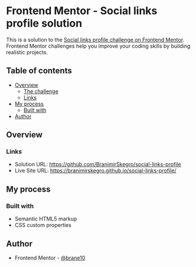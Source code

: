 # Frontend Mentor - Social links profile solution

This is a solution to the [Social links profile challenge on Frontend Mentor](https://www.frontendmentor.io/challenges/social-links-profile-UG32l9m6dQ). Frontend Mentor challenges help you improve your coding skills by building realistic projects. 


## Table of contents

- [Overview](#overview)
  - [The challenge](#the-challenge)
  - [Links](#links)
- [My process](#my-process)
  - [Built with](#built-with)
- [Author](#author)

## Overview


### Links

- Solution URL: https://github.com/BranimirSkegro/social-links-profile
- Live Site URL: https://branimirskegro.github.io/social-links-profile/

## My process

### Built with

- Semantic HTML5 markup
- CSS custom properties

## Author

- Frontend Mentor - [@brane10](https://www.frontendmentor.io/profile/brane10)